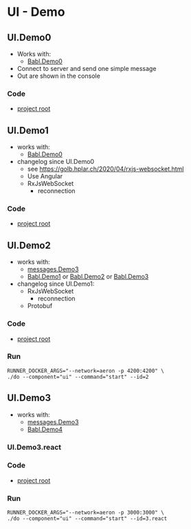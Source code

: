 # UI - Demo

## UI.Demo0
- Works with:
    - [Babl.Demo0](../babl/README.md#babldemo0)
- Connect to server and send one simple message
- Out are shown in the console
### Code
- [project root](./demo0)

## UI.Demo1
- works with:
  - [Babl.Demo0](../babl/README.md#babldemo0)
- changelog since UI.Demo0
  - see https://golb.hplar.ch/2020/04/rxjs-websocket.html
  - Use Angular
  - RxJsWebSocket
      - reconnection
### Code
- [project root](./demo1)

## UI.Demo2
- works with:
  - [messages.Demo3](../messages/README.md#messagesdemo2)
  - [Babl.Demo1](../babl/README.md#babldemo1) or [Babl.Demo2](../babl/README.md#babldemo2) or [Babl.Demo3](../babl/README.md#babldemo3)
- changelog since UI.Demo1:
  - RxJsWebSocket
      - reconnection
  - Protobuf
### Code
- [project root](./demo2)
### Run
```shell
RUNNER_DOCKER_ARGS="--network=aeron -p 4200:4200" \
./do --component="ui" --command="start" --id=2
```

## UI.Demo3
- works with:
  - [messages.Demo3](../messages/README.md#messagesdemo3)
  - [Babl.Demo4](../babl/README.md#babldemo4)
### UI.Demo3.react
### Code
- [project root](./demo3.react)
### Run
```shell
RUNNER_DOCKER_ARGS="--network=aeron -p 3000:3000" \
./do --component="ui" --command="start" --id=3.react
```
